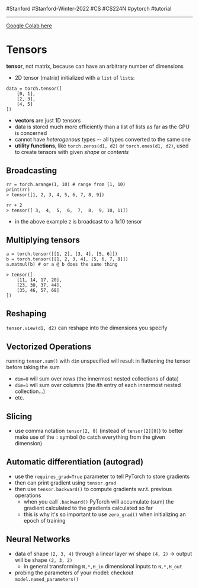 #Stanford #Stanford-Winter-2022 #CS #CS224N #pytorch #tutorial
___
[Google Colab here](https://colab.research.google.com/drive/14dvzksNhr8xDxG0rh7K5okRpAosKSeT5#scrollTo=6XfnKI4-a5j9)
# Tensors
**tensor**, not matrix, because can have an arbitrary number of dimensions
- 2D tensor (matrix) initialized with a `list` of `list`s:
```
data = torch.tensor([
	[0, 1],
	[2, 3],
	[4, 5]
])
```
- **vectors** are just 1D tensors
- data is stored much more efficiently than a list of lists as far as the GPU is concerned
- cannot have *heterogenous* types -- all types converted to the same one
- **utility functions**, like `torch.zeros(d1, d2)` or `torch.ones(d1, d2)`, used to create tensors with given *shape* or *contents*

## Broadcasting
```
rr = torch.arange(1, 10) # range from [1, 10)
print(rr)
> tensor([1, 2, 3, 4, 5, 6, 7, 8, 9]) 

rr + 2
> tensor([ 3,  4,  5,  6,  7,  8,  9, 10, 11])
```
- in the above example `2` is broadcast to a 1x10 tensor

## Multiplying tensors
```
a = torch.tensor([[1, 2], [3, 4], [5, 6]])
b = torch.tensor([[1, 2, 3, 4], [5, 6, 7, 8]])
a.matmul(b) # or a @ b does the same thing

> tensor([
	[11, 14, 17, 20],
	[23, 30, 37, 44],
	[35, 46, 57, 68]
])
```

## Reshaping
`tensor.view(d1, d2)` can reshape into the dimensions you specify

## Vectorized Operations
running `tensor.sum()` with `dim` unspecified will result in flattening the tensor before taking the sum
- `dim=0` will sum over rows (the innermost nested collections of data)
- `dim=1` will sum over columns (the $i$th entry of each innermost nested collection...)
- etc.

## Slicing
- use comma notation `tensor[2, 0]` (instead of `tensor[2][0]`) to better make use of the `:` symbol (to catch everything from the given dimension)

## Automatic differentiation (autograd)
- use the `requires_grad=True` parameter to tell PyTorch to store gradients
- then can print gradient using `tensor.grad`
- then use `tensor.backward()` to compute gradients w.r.t. previous operations
	- when you call `.backward()` PyTorch will accumulate (sum) the gradient calculated to the gradients calculated so far
	- this is why it's so important to use `zero_grad()` when initializing an epoch of training

## Neural Networks
- data of shape `(2, 3, 4)` through a linear layer w/ shape `(4, 2)` -> output will be shape `(2, 3, 2)`
	- in general transforming `N,*,H_in` dimensional inputs to `N,*,H_out`
- probing the parameters of your model: checkout `model.named_parameters()`